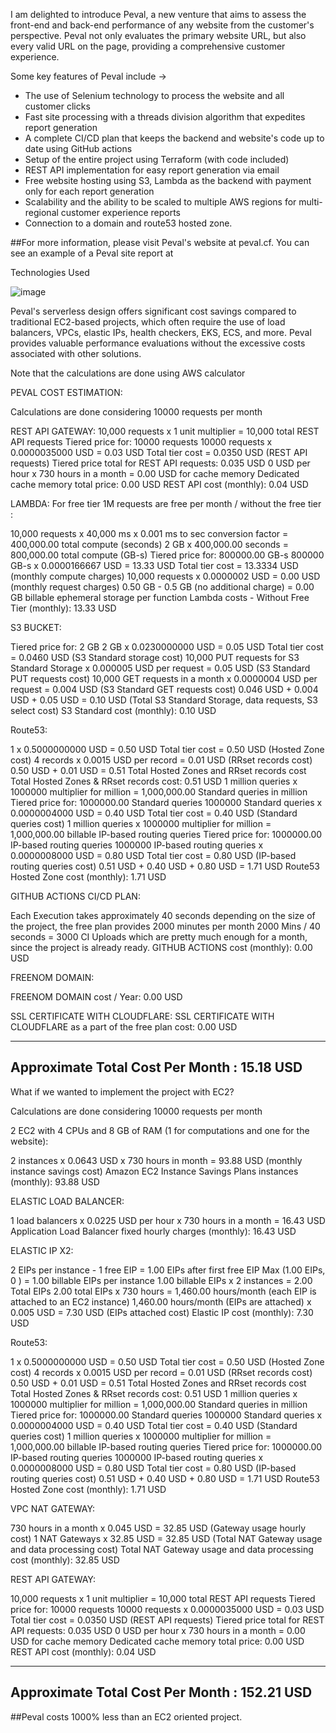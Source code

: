 
I am delighted to introduce Peval, a new venture that aims to assess the front-end and back-end performance of any website from the customer's perspective. Peval not only evaluates the primary website URL, but also every valid URL on the page, providing a comprehensive customer experience.

Some key features of Peval include ->
- The use of Selenium technology to process the website and all customer clicks
- Fast site processing with a threads division algorithm that expedites report generation
- A complete CI/CD plan that keeps the backend and website's code up to date using GitHub actions
- Setup of the entire project using Terraform (with code included)
- REST API implementation for easy report generation via email 
- Free website hosting using S3, Lambda as the backend with payment only for each report generation
- Scalability and the ability to be scaled to multiple AWS regions for multi-regional customer experience reports
- Connection to a domain and route53 hosted zone.

##For more information, please visit Peval's website at peval.cf. You can see an example of a Peval site report at


Technologies Used

![image](https://user-images.githubusercontent.com/80861363/207076609-b1a8fb08-6fa5-419c-b584-90a9fe04fce6.png)


Peval's serverless design offers significant cost savings compared to traditional EC2-based projects, which often require the use of load balancers, VPCs, elastic IPs, health checkers, EKS, ECS, and more. Peval provides valuable performance evaluations without the excessive costs associated with other solutions.

Note that the calculations are done using AWS calculator


PEVAL COST ESTIMATION:

Calculations are done considering 10000 requests per month

REST API GATEWAY:
10,000 requests x 1 unit multiplier = 10,000 total REST API requests
Tiered price for: 10000 requests
10000 requests x 0.0000035000 USD = 0.03 USD
Total tier cost = 0.0350 USD (REST API requests)
Tiered price total for REST API requests: 0.035 USD
0 USD per hour x 730 hours in a month = 0.00 USD for cache memory
Dedicated cache memory total price: 0.00 USD
REST API cost (monthly): 0.04 USD

LAMBDA: For free tier 1M requests are free per month / without the free tier :

10,000 requests x 40,000 ms x 0.001 ms to sec conversion factor = 400,000.00 total compute (seconds)
2 GB x 400,000.00 seconds = 800,000.00 total compute (GB-s)
Tiered price for: 800000.00 GB-s
800000 GB-s x 0.0000166667 USD = 13.33 USD
Total tier cost = 13.3334 USD (monthly compute charges)
10,000 requests x 0.0000002 USD = 0.00 USD (monthly request charges)
0.50 GB - 0.5 GB (no additional charge) = 0.00 GB billable ephemeral storage per function
Lambda costs - Without Free Tier (monthly): 13.33 USD

S3 BUCKET:

Tiered price for: 2 GB
2 GB x 0.0230000000 USD = 0.05 USD
Total tier cost = 0.0460 USD (S3 Standard storage cost)
10,000 PUT requests for S3 Standard Storage x 0.000005 USD per request = 0.05 USD (S3 Standard PUT requests cost)
10,000 GET requests in a month x 0.0000004 USD per request = 0.004 USD (S3 Standard GET requests cost)
0.046 USD + 0.004 USD + 0.05 USD = 0.10 USD (Total S3 Standard Storage, data requests, S3 select cost)
S3 Standard cost (monthly): 0.10 USD

Route53:

1 x 0.5000000000 USD = 0.50 USD
Total tier cost = 0.50 USD (Hosted Zone cost)
4 records x 0.0015 USD per record = 0.01 USD (RRset records cost)
0.50 USD + 0.01 USD = 0.51 Total Hosted Zones and RRset records cost
Total Hosted Zones & RRset records cost: 0.51 USD
1 million queries x 1000000 multiplier for million = 1,000,000.00 Standard queries in million
Tiered price for: 1000000.00 Standard queries
1000000 Standard queries x 0.0000004000 USD = 0.40 USD
Total tier cost = 0.40 USD (Standard queries cost)
1 million queries x 1000000 multiplier for million = 1,000,000.00 billable IP-based routing queries
Tiered price for: 1000000.00 IP-based routing queries
1000000 IP-based routing queries x 0.0000008000 USD = 0.80 USD
Total tier cost = 0.80 USD (IP-based routing queries cost)
0.51 USD + 0.40 USD + 0.80 USD = 1.71 USD
Route53 Hosted Zone cost (monthly): 1.71 USD

GITHUB ACTIONS CI/CD PLAN:

Each Execution takes approximately 40 seconds depending on the size of the project, the free plan provides 2000 minutes per month
2000 Mins / 40 seconds = 3000 CI Uploads which are pretty much enough for a month, since the project is already ready.
GITHUB ACTIONS cost (monthly): 0.00 USD

FREENOM DOMAIN:

FREENOM DOMAIN cost / Year: 0.00 USD

SSL CERTIFICATE WITH CLOUDFLARE:
SSL CERTIFICATE WITH CLOUDFLARE as a part of the free plan cost: 0.00 USD


------------------------------------------------------
Approximate Total Cost Per Month : 15.18 USD 
------------------------------------------------------


What if we wanted to implement the project with EC2?

Calculations are done considering 10000 requests per month

2 EC2 with 4 CPUs and 8 GB of RAM (1 for computations and one for the website):

2 instances x 0.0643 USD x 730 hours in month = 93.88 USD (monthly instance savings cost)
Amazon EC2 Instance Savings Plans instances (monthly): 93.88 USD

ELASTIC LOAD BALANCER: 

1 load balancers x 0.0225 USD per hour x 730 hours in a month = 16.43 USD
Application Load Balancer fixed hourly charges (monthly): 16.43 USD

ELASTIC IP X2:

2 EIPs per instance - 1 free EIP = 1.00 EIPs after first free EIP
Max (1.00 EIPs, 0 ) = 1.00 billable EIPs per instance
1.00 billable EIPs x 2 instances = 2.00 Total EIPs
2.00 total EIPs x 730 hours = 1,460.00 hours/month (each EIP is attached to an EC2 instance)
1,460.00 hours/month (EIPs are attached) x 0.005 USD = 7.30 USD (EIPs attached cost)
Elastic IP cost (monthly): 7.30 USD

Route53:

1 x 0.5000000000 USD = 0.50 USD
Total tier cost = 0.50 USD (Hosted Zone cost)
4 records x 0.0015 USD per record = 0.01 USD (RRset records cost)
0.50 USD + 0.01 USD = 0.51 Total Hosted Zones and RRset records cost
Total Hosted Zones & RRset records cost: 0.51 USD
1 million queries x 1000000 multiplier for million = 1,000,000.00 Standard queries in million
Tiered price for: 1000000.00 Standard queries
1000000 Standard queries x 0.0000004000 USD = 0.40 USD
Total tier cost = 0.40 USD (Standard queries cost)
1 million queries x 1000000 multiplier for million = 1,000,000.00 billable IP-based routing queries
Tiered price for: 1000000.00 IP-based routing queries
1000000 IP-based routing queries x 0.0000008000 USD = 0.80 USD
Total tier cost = 0.80 USD (IP-based routing queries cost)
0.51 USD + 0.40 USD + 0.80 USD = 1.71 USD
Route53 Hosted Zone cost (monthly): 1.71 USD

VPC NAT GATEWAY:

730 hours in a month x 0.045 USD = 32.85 USD (Gateway usage hourly cost)
1 NAT Gateways x 32.85 USD = 32.85 USD (Total NAT Gateway usage and data processing cost)
Total NAT Gateway usage and data processing cost (monthly): 32.85 USD

REST API GATEWAY:

10,000 requests x 1 unit multiplier = 10,000 total REST API requests
Tiered price for: 10000 requests
10000 requests x 0.0000035000 USD = 0.03 USD
Total tier cost = 0.0350 USD (REST API requests)
Tiered price total for REST API requests: 0.035 USD
0 USD per hour x 730 hours in a month = 0.00 USD for cache memory
Dedicated cache memory total price: 0.00 USD
REST API cost (monthly): 0.04 USD

-------------------------------------------------------
Approximate Total Cost Per Month : 152.21 USD 
-------------------------------------------------------

##Peval costs 1000% less than an EC2 oriented project.
